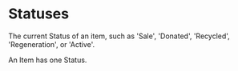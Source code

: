 # Statuses

The current Status of an item, such as 'Sale', 'Donated', 'Recycled', 'Regeneration', or 'Active'.

An Item has one Status.